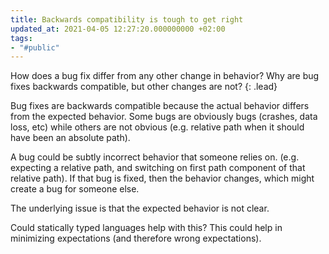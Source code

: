 ```yaml
---
title: Backwards compatibility is tough to get right
updated_at: 2021-04-05 12:27:20.000000000 +02:00
tags:
- "#public"
---
```



How does a bug fix differ from any other change in behavior? Why are bug fixes backwards compatible, but other changes are not?
{: .lead}

Bug fixes are backwards compatible because the actual behavior differs from the expected behavior. Some bugs are obviously bugs (crashes, data loss, etc) while others are not obvious (e.g. relative path when it should have been an absolute path).

A bug could be subtly incorrect behavior that someone relies on. (e.g. expecting a relative path, and switching on first path component of that relative path). If that bug is fixed, then the behavior changes, which might create a bug for someone else.

The underlying issue is that the expected behavior is not clear.

Could statically typed languages help with this? This could help in minimizing expectations (and therefore wrong expectations).
